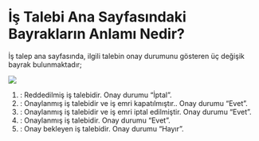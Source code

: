 # İş Talebi Ana Sayfasındaki Bayrakların Anlamı Nedir?

İş talep ana sayfasında, ilgili talebin onay durumunu gösteren üç değişik bayrak bulunmaktadır;

![](https://docsbimser.blob.core.windows.net/imagecontainer/Istalepbayrakpic1-186ce45d-708b-495d-bcf8-e558f0e66fd6.png)

1.	  : Reddedilmiş iş talebidir. Onay durumu “İptal”.
2.	  : Onaylanmış iş talebidir ve iş emri kapatılmıştır.. Onay durumu “Evet”.
3.	  : Onaylanmış iş talebidir ve iş emri iptal edilmiştir. Onay durumu “Evet”.
4.	  : Onaylanmış iş talebidir. Onay durumu “Evet”.
5.	  : Onay bekleyen iş talebidir. Onay durumu “Hayır”.


